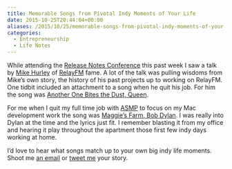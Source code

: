```yaml
---
title: Memorable Songs from Pivotal Indy Moments of Your Life
date: 2015-10-25T20:44:04+00:00
aliases: /2015/10/25/memorable-songs-from-pivotal-indy-moments-of-your-life/
categories:
  - Entrepreneurship
  - Life Notes
---
```


While attending the [Release Notes Conference][1] this past week I saw a talk by [Mike Hurley][2] of [RelayFM][3] fame. A lot of the talk was pulling wisdoms from Mike&#8217;s own story, the history of his past projects up to working on RelayFM. One tidbit included an attachment to a song when he quit his job. For him the song was [Another One Bites the Dust, Queen][4].

For me when I quit my full time job with [ASMP][5] to focus on my Mac development work the song was [Maggie&#8217;s Farm, Bob Dylan][6]. I was really into Dylan at the time and the lyrics just fit. I remember blasting it from my office and hearing it play throughout the apartment those first few indy days working at home.

I&#8217;d love to hear what songs match up to your own big indy life moments. Shoot me [an email][7] or [tweet me][8] your story.

[1]: http://releasenotes.tv/conference/
[2]: https://twitter.com/imyke
[3]: https://www.relay.fm/
[4]: https://www.youtube.com/watch?v=rY0WxgSXdEE
[5]: http://asmp.org/
[6]: https://www.youtube.com/watch?v=izcrHJcd_30
[7]: mailto:mike@mikezornek.com
[8]: https://jawns.club/@zorn
